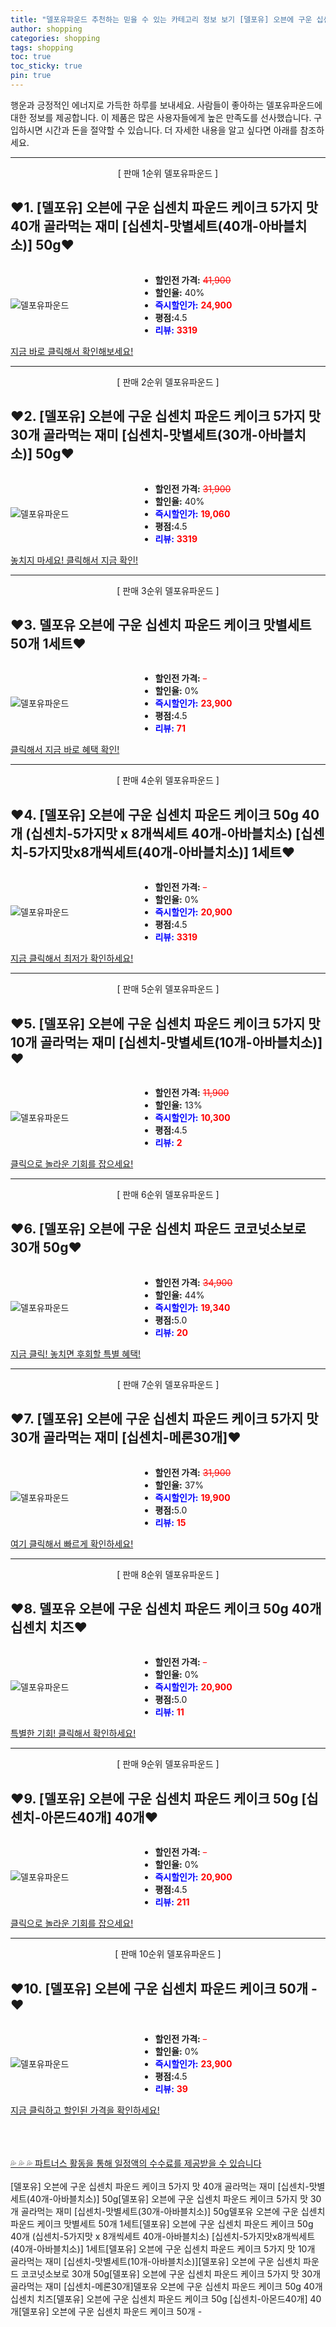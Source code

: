 ```yaml
---
title: "델포유파운드 추천하는 믿을 수 있는 카테고리 정보 보기 [델포유] 오븐에 구운 십센치 파운드"
author: shopping
categories: shopping
tags: shopping
toc: true
toc_sticky: true
pin: true
---
```

행운과 긍정적인 에너지로 가득한 하루를 보내세요. 사람들이 좋아하는 델포유파운드에 대한 정보를 제공합니다. 이 제품은 많은 사용자들에게 높은 만족도를 선사했습니다. 구입하시면 시간과 돈을 절약할 수 있습니다. 더 자세한 내용을 알고 싶다면 아래를 참조하세요.

---
<p class="toplist" style="margin: 0 auto; display: block; width: fit-content;">[ 판매 1순위 델포유파운드 ]</p>

<h2><strong>❤️1. [델포유] 오븐에 구운 십센치 파운드 케이크 5가지 맛 40개 골라먹는 재미 [십센치-맛별세트(40개-아바블치소)] 50g❤️</strong></h2>

<div style="display: flex; align-items: center;">
    <div style="flex: 0.4;">
        <img src="https://thumbnail6.coupangcdn.com/thumbnails/remote/230x230ex/image/vendor_inventory/44f4/115ec4cb61921e4ae709d75cc0a5470cd2dbef6fe773f482641ca9f282c0.jpg" alt="델포유파운드" style="max-width: 100%;">
    </div>
    <div style="flex: 0.6; margin-left: 10px;">
        <ul>
            <li><strong>할인전 가격:</strong> <del style="color: red;">41,900</del></li>
            <li><strong>할인율:</strong> 40%</li>
            <li><span style='color:blue'><strong>즉시할인가:</strong></span> <span style='color:red'><strong>24,900</strong></span></li>
            <li><strong>평점:</strong>4.5</li>
            <li><span style='color:blue'><strong>리뷰:</strong></span> <span style='color:red'><strong>3319</strong></span></li>
        </ul>
    </div>
</div>
<div class="center">
    <a href="https://selin100587.github.io?lptag=AF9450613&subid=githubio&pageKey=7679943903&traceid=V0-153&itemId=20647726599&vendorItemId=87855860360" class="myButton">
        지금 바로 클릭해서 확인해보세요!
    </a>
</div>


---
<p class="toplist" style="margin: 0 auto; display: block; width: fit-content;">[ 판매 2순위 델포유파운드 ]</p>

<h2><strong>❤️2. [델포유] 오븐에 구운 십센치 파운드 케이크 5가지 맛 30개 골라먹는 재미 [십센치-맛별세트(30개-아바블치소)] 50g❤️</strong></h2>

<div style="display: flex; align-items: center;">
    <div style="flex: 0.4;">
        <img src="https://thumbnail6.coupangcdn.com/thumbnails/remote/230x230ex/image/vendor_inventory/44f4/115ec4cb61921e4ae709d75cc0a5470cd2dbef6fe773f482641ca9f282c0.jpg" alt="델포유파운드" style="max-width: 100%;">
    </div>
    <div style="flex: 0.6; margin-left: 10px;">
        <ul>
            <li><strong>할인전 가격:</strong> <del style="color: red;">31,900</del></li>
            <li><strong>할인율:</strong> 40%</li>
            <li><span style='color:blue'><strong>즉시할인가:</strong></span> <span style='color:red'><strong>19,060</strong></span></li>
            <li><strong>평점:</strong>4.5</li>
            <li><span style='color:blue'><strong>리뷰:</strong></span> <span style='color:red'><strong>3319</strong></span></li>
        </ul>
    </div>
</div>
<div class="center">
    <a href="https://selin100587.github.io?lptag=AF9450613&subid=githubio&pageKey=7679943903&traceid=V0-153&itemId=20510402753&vendorItemId=80580803597" class="myButton">
        놓치지 마세요! 클릭해서 지금 확인!
    </a>
</div>


---
<p class="toplist" style="margin: 0 auto; display: block; width: fit-content;">[ 판매 3순위 델포유파운드 ]</p>

<h2><strong>❤️3. 델포유 오븐에 구운 십센치 파운드 케이크 맛별세트 50개 1세트❤️</strong></h2>

<div style="display: flex; align-items: center;">
    <div style="flex: 0.4;">
        <img src="https://thumbnail6.coupangcdn.com/thumbnails/remote/230x230ex/image/vendor_inventory/c843/585421712ca38b55a148699d425ea9946f5abcb9eb28a718711a19d00a5b.jpg" alt="델포유파운드" style="max-width: 100%;">
    </div>
    <div style="flex: 0.6; margin-left: 10px;">
        <ul>
            <li><strong>할인전 가격:</strong> <del style="color: red;">-</del></li>
            <li><strong>할인율:</strong> 0%</li>
            <li><span style='color:blue'><strong>즉시할인가:</strong></span> <span style='color:red'><strong>23,900</strong></span></li>
            <li><strong>평점:</strong>4.5</li>
            <li><span style='color:blue'><strong>리뷰:</strong></span> <span style='color:red'><strong>71</strong></span></li>
        </ul>
    </div>
</div>
<div class="center">
    <a href="https://selin100587.github.io?lptag=AF9450613&subid=githubio&pageKey=8244688462&traceid=V0-153&itemId=20797683463&vendorItemId=87866935145" class="myButton">
        클릭해서 지금 바로 혜택 확인!
    </a>
</div>


---
<p class="toplist" style="margin: 0 auto; display: block; width: fit-content;">[ 판매 4순위 델포유파운드 ]</p>

<h2><strong>❤️4. [델포유] 오븐에 구운 십센치 파운드 케이크 50g 40개 (십센치-5가지맛 x 8개씩세트 40개-아바블치소) [십센치-5가지맛x8개씩세트(40개-아바블치소)] 1세트❤️</strong></h2>

<div style="display: flex; align-items: center;">
    <div style="flex: 0.4;">
        <img src="https://thumbnail7.coupangcdn.com/thumbnails/remote/230x230ex/image/vendor_inventory/bb85/7236e6407d4017874dc7c202933c6c7be8d92149556d01e1bd923c12c6e9.jpg" alt="델포유파운드" style="max-width: 100%;">
    </div>
    <div style="flex: 0.6; margin-left: 10px;">
        <ul>
            <li><strong>할인전 가격:</strong> <del style="color: red;">-</del></li>
            <li><strong>할인율:</strong> 0%</li>
            <li><span style='color:blue'><strong>즉시할인가:</strong></span> <span style='color:red'><strong>20,900</strong></span></li>
            <li><strong>평점:</strong>4.5</li>
            <li><span style='color:blue'><strong>리뷰:</strong></span> <span style='color:red'><strong>3319</strong></span></li>
        </ul>
    </div>
</div>
<div class="center">
    <a href="https://selin100587.github.io?lptag=AF9450613&subid=githubio&pageKey=7679943903&traceid=V0-153&itemId=20842995641&vendorItemId=87910686974" class="myButton">
        지금 클릭해서 최저가 확인하세요!
    </a>
</div>


---
<p class="toplist" style="margin: 0 auto; display: block; width: fit-content;">[ 판매 5순위 델포유파운드 ]</p>

<h2><strong>❤️5. [델포유] 오븐에 구운 십센치 파운드 케이크 5가지 맛 10개 골라먹는 재미 [십센치-맛별세트(10개-아바블치소)]❤️</strong></h2>

<div style="display: flex; align-items: center;">
    <div style="flex: 0.4;">
        <img src="https://thumbnail10.coupangcdn.com/thumbnails/remote/230x230ex/image/vendor_inventory/0804/3d5165575a23bc84421c74c267d4f9cc1775dbdf022edb760ea17fb10552.jpg" alt="델포유파운드" style="max-width: 100%;">
    </div>
    <div style="flex: 0.6; margin-left: 10px;">
        <ul>
            <li><strong>할인전 가격:</strong> <del style="color: red;">11,900</del></li>
            <li><strong>할인율:</strong> 13%</li>
            <li><span style='color:blue'><strong>즉시할인가:</strong></span> <span style='color:red'><strong>10,300</strong></span></li>
            <li><strong>평점:</strong>4.5</li>
            <li><span style='color:blue'><strong>리뷰:</strong></span> <span style='color:red'><strong>2</strong></span></li>
        </ul>
    </div>
</div>
<div class="center">
    <a href="https://selin100587.github.io?lptag=AF9450613&subid=githubio&pageKey=8244755977&traceid=V0-153&itemId=20786268035&vendorItemId=87855908962" class="myButton">
        클릭으로 놀라운 기회를 잡으세요!
    </a>
</div>


---
<p class="toplist" style="margin: 0 auto; display: block; width: fit-content;">[ 판매 6순위 델포유파운드 ]</p>

<h2><strong>❤️6. [델포유] 오븐에 구운 십센치 파운드 코코넛소보로 30개 50g❤️</strong></h2>

<div style="display: flex; align-items: center;">
    <div style="flex: 0.4;">
        <img src="https://thumbnail7.coupangcdn.com/thumbnails/remote/230x230ex/image/vendor_inventory/5e43/27c84f1d31d44ea1c6c6470a5f718971025e856c5b8d07a115d519265577.jpg" alt="델포유파운드" style="max-width: 100%;">
    </div>
    <div style="flex: 0.6; margin-left: 10px;">
        <ul>
            <li><strong>할인전 가격:</strong> <del style="color: red;">34,900</del></li>
            <li><strong>할인율:</strong> 44%</li>
            <li><span style='color:blue'><strong>즉시할인가:</strong></span> <span style='color:red'><strong>19,340</strong></span></li>
            <li><strong>평점:</strong>5.0</li>
            <li><span style='color:blue'><strong>리뷰:</strong></span> <span style='color:red'><strong>20</strong></span></li>
        </ul>
    </div>
</div>
<div class="center">
    <a href="https://selin100587.github.io?lptag=AF9450613&subid=githubio&pageKey=7699156298&traceid=V0-153&itemId=18048270011&vendorItemId=87683503134" class="myButton">
        지금 클릭! 놓치면 후회할 특별 혜택!
    </a>
</div>


---
<p class="toplist" style="margin: 0 auto; display: block; width: fit-content;">[ 판매 7순위 델포유파운드 ]</p>

<h2><strong>❤️7. [델포유] 오븐에 구운 십센치 파운드 케이크 5가지 맛 30개 골라먹는 재미 [십센치-메론30개]❤️</strong></h2>

<div style="display: flex; align-items: center;">
    <div style="flex: 0.4;">
        <img src="https://thumbnail6.coupangcdn.com/thumbnails/remote/230x230ex/image/vendor_inventory/44f4/115ec4cb61921e4ae709d75cc0a5470cd2dbef6fe773f482641ca9f282c0.jpg" alt="델포유파운드" style="max-width: 100%;">
    </div>
    <div style="flex: 0.6; margin-left: 10px;">
        <ul>
            <li><strong>할인전 가격:</strong> <del style="color: red;">31,900</del></li>
            <li><strong>할인율:</strong> 37%</li>
            <li><span style='color:blue'><strong>즉시할인가:</strong></span> <span style='color:red'><strong>19,900</strong></span></li>
            <li><strong>평점:</strong>5.0</li>
            <li><span style='color:blue'><strong>리뷰:</strong></span> <span style='color:red'><strong>15</strong></span></li>
        </ul>
    </div>
</div>
<div class="center">
    <a href="https://selin100587.github.io?lptag=AF9450613&subid=githubio&pageKey=7679944534&traceid=V0-153&itemId=20510402748&vendorItemId=80580803647" class="myButton">
        여기 클릭해서 빠르게 확인하세요!
    </a>
</div>


---
<p class="toplist" style="margin: 0 auto; display: block; width: fit-content;">[ 판매 8순위 델포유파운드 ]</p>

<h2><strong>❤️8. 델포유 오븐에 구운 십센치 파운드 케이크 50g 40개 십센치 치즈❤️</strong></h2>

<div style="display: flex; align-items: center;">
    <div style="flex: 0.4;">
        <img src="https://thumbnail7.coupangcdn.com/thumbnails/remote/230x230ex/image/vendor_inventory/bb85/7236e6407d4017874dc7c202933c6c7be8d92149556d01e1bd923c12c6e9.jpg" alt="델포유파운드" style="max-width: 100%;">
    </div>
    <div style="flex: 0.6; margin-left: 10px;">
        <ul>
            <li><strong>할인전 가격:</strong> <del style="color: red;">-</del></li>
            <li><strong>할인율:</strong> 0%</li>
            <li><span style='color:blue'><strong>즉시할인가:</strong></span> <span style='color:red'><strong>20,900</strong></span></li>
            <li><strong>평점:</strong>5.0</li>
            <li><span style='color:blue'><strong>리뷰:</strong></span> <span style='color:red'><strong>11</strong></span></li>
        </ul>
    </div>
</div>
<div class="center">
    <a href="https://selin100587.github.io?lptag=AF9450613&subid=githubio&pageKey=8246210876&traceid=V0-153&itemId=20842995644&vendorItemId=87910687005" class="myButton">
        특별한 기회! 클릭해서 확인하세요!
    </a>
</div>


---
<p class="toplist" style="margin: 0 auto; display: block; width: fit-content;">[ 판매 9순위 델포유파운드 ]</p>

<h2><strong>❤️9. [델포유] 오븐에 구운 십센치 파운드 케이크 50g [십센치-아몬드40개] 40개❤️</strong></h2>

<div style="display: flex; align-items: center;">
    <div style="flex: 0.4;">
        <img src="https://thumbnail7.coupangcdn.com/thumbnails/remote/230x230ex/image/vendor_inventory/bb85/7236e6407d4017874dc7c202933c6c7be8d92149556d01e1bd923c12c6e9.jpg" alt="델포유파운드" style="max-width: 100%;">
    </div>
    <div style="flex: 0.6; margin-left: 10px;">
        <ul>
            <li><strong>할인전 가격:</strong> <del style="color: red;">-</del></li>
            <li><strong>할인율:</strong> 0%</li>
            <li><span style='color:blue'><strong>즉시할인가:</strong></span> <span style='color:red'><strong>20,900</strong></span></li>
            <li><strong>평점:</strong>4.5</li>
            <li><span style='color:blue'><strong>리뷰:</strong></span> <span style='color:red'><strong>211</strong></span></li>
        </ul>
    </div>
</div>
<div class="center">
    <a href="https://selin100587.github.io?lptag=AF9450613&subid=githubio&pageKey=8244672253&traceid=V0-153&itemId=20842995650&vendorItemId=87910687046" class="myButton">
        클릭으로 놀라운 기회를 잡으세요!
    </a>
</div>


---
<p class="toplist" style="margin: 0 auto; display: block; width: fit-content;">[ 판매 10순위 델포유파운드 ]</p>

<h2><strong>❤️10. [델포유] 오븐에 구운 십센치 파운드 케이크 50개 -❤️</strong></h2>

<div style="display: flex; align-items: center;">
    <div style="flex: 0.4;">
        <img src="https://thumbnail6.coupangcdn.com/thumbnails/remote/230x230ex/image/vendor_inventory/c843/585421712ca38b55a148699d425ea9946f5abcb9eb28a718711a19d00a5b.jpg" alt="델포유파운드" style="max-width: 100%;">
    </div>
    <div style="flex: 0.6; margin-left: 10px;">
        <ul>
            <li><strong>할인전 가격:</strong> <del style="color: red;">-</del></li>
            <li><strong>할인율:</strong> 0%</li>
            <li><span style='color:blue'><strong>즉시할인가:</strong></span> <span style='color:red'><strong>23,900</strong></span></li>
            <li><strong>평점:</strong>4.5</li>
            <li><span style='color:blue'><strong>리뷰:</strong></span> <span style='color:red'><strong>39</strong></span></li>
        </ul>
    </div>
</div>
<div class="center">
    <a href="https://selin100587.github.io?lptag=AF9450613&subid=githubio&pageKey=7792782559&traceid=V0-153&itemId=20797683465&vendorItemId=87866935173" class="myButton">
        지금 클릭하고 할인된 가격을 확인하세요!
    </a>
</div>

<br><br><br>[💦 💦 💦 파트너스 활동을 통해 일정액의 수수료를 제공받을 수 있습니다](https://link.coupang.com/a/bcpT2c)<br><br>[델포유] 오븐에 구운 십센치 파운드 케이크 5가지 맛 40개 골라먹는 재미 [십센치-맛별세트(40개-아바블치소)] 50g[델포유] 오븐에 구운 십센치 파운드 케이크 5가지 맛 30개 골라먹는 재미 [십센치-맛별세트(30개-아바블치소)] 50g델포유 오븐에 구운 십센치 파운드 케이크 맛별세트 50개 1세트[델포유] 오븐에 구운 십센치 파운드 케이크 50g 40개 (십센치-5가지맛 x 8개씩세트 40개-아바블치소) [십센치-5가지맛x8개씩세트(40개-아바블치소)] 1세트[델포유] 오븐에 구운 십센치 파운드 케이크 5가지 맛 10개 골라먹는 재미 [십센치-맛별세트(10개-아바블치소)][델포유] 오븐에 구운 십센치 파운드 코코넛소보로 30개 50g[델포유] 오븐에 구운 십센치 파운드 케이크 5가지 맛 30개 골라먹는 재미 [십센치-메론30개]델포유 오븐에 구운 십센치 파운드 케이크 50g 40개 십센치 치즈[델포유] 오븐에 구운 십센치 파운드 케이크 50g [십센치-아몬드40개] 40개[델포유] 오븐에 구운 십센치 파운드 케이크 50개 -